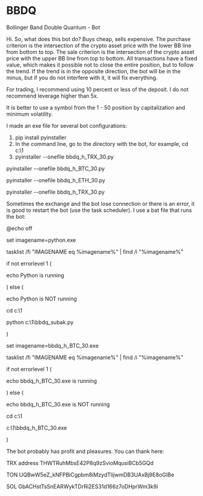 # BBDQ
Bollinger Band Double Quantum - Bot

Hi.
So, what does this bot do?
Buys cheap, sells expensive.
The purchase criterion is the intersection of the crypto asset price with the lower BB line from bottom to top.
The sale criterion is the intersection of the crypto asset price with the upper BB line from top to bottom.
All transactions have a fixed value, which makes it possible not to close the entire position,
but to follow the trend.
If the trend is in the opposite direction, the bot will be in the minus, but if you do not interfere with it, it will fix everything.

For trading, I recommend using 10 percent or less of the deposit.
I do not recommend leverage higher than 5x.

It is better to use a symbol from the 1 - 50 position by capitalization and minimum volatility.

I made an exe file for several bot configurations:
1. pip install pyinstaller
2. In the command line, go to the directory with the bot, for example, cd c:\1
3. pyinstaller --onefile bbdq_h_TRX_30.py

pyinstaller --onefile bbdq_h_BTC_30.py

pyinstaller --onefile bbdq_h_ETH_30.py

pyinstaller --onefile bbdq_h_TRX_30.py

Sometimes the exchange and the bot lose connection or there is an error, it is good to restart the bot (use the task scheduler).
I use a bat file that runs the bot:

@echo off

set imagename=python.exe

tasklist /fi "IMAGENAME eq %imagename%" | find /i "%imagename%"

if not errorlevel 1 (

echo Python is running

) else (

echo Python is NOT running

cd c:\1

python c:\1\bbdq_subak.py

)

set imagename=bbdq_h_BTC_30.exe

tasklist /fi "IMAGENAME eq %imagename%" | find /i "%imagename%"

if not errorlevel 1 (

echo bbdq_h_BTC_30.exe is running

) else (

echo bbdq_h_BTC_30.exe is NOT running

cd c:\1

c:\1\bbdq_h_BTC_30.exe

)

The bot probably has profit and pleasures.
You can thank here:

TRX address
THWTRuhMbsE42P8q9zSvioMqusiBCb5GQd

TON
UQBwW5eZ_kNFPBiCgpbm8iMzydTlijwmDB3UAxBj9E8oGIBe

SOL
GbACHstTsSnEARWykTDrRi2ES31d166z7oDHprWm3k9i
